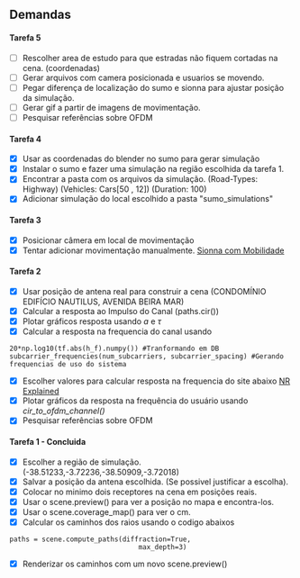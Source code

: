 ## Demandas

#### Tarefa 5

- [ ] Rescolher area de estudo para que estradas não fiquem cortadas na cena. (coordenadas)
- [ ] Gerar arquivos com camera posicionada e usuarios se movendo.
- [ ] Pegar diferença de localização do sumo e sionna para ajustar posição da simulação.
- [ ] Gerar gif a partir de imagens de movimentação.
- [ ] Pesquisar referências sobre OFDM

#### Tarefa 4

- [x] Usar as coordenadas do blender no sumo para gerar simulação
- [x] Instalar o sumo e fazer uma simulação na região escolhida da tarefa 1.
- [x] Encontrar a pasta com os arquivos da simulação. (Road-Types: Highway) (Vehicles: Cars[50 , 12]) (Duration: 100)
- [x] Adicionar simulação do local escolhido a pasta "sumo_simulations"

#### Tarefa 3

- [x] Posicionar câmera em local de movimentação
- [x] Tentar adicionar movimentação manualmente. [Sionna com Mobilidade](https://nvlabs.github.io/sionna/examples/Sionna_Ray_Tracing_Mobility.html)

#### Tarefa 2

- [x] Usar posição de antena real para construir a cena (CONDOMÍNIO EDIFÍCIO NAUTILUS, AVENIDA BEIRA MAR)
- [x] Calcular a resposta ao Impulso do Canal (paths.cir())
- [x] Plotar gráficos resposta usando _a_ e _$\tau$_
- [x] Calcular a resposta na frequencia do canal usando

```
20*np.log10(tf.abs(h_f).numpy()) #Tranformando em DB
subcarrier_frequencies(num_subcarriers, subcarrier_spacing) #Gerando frequencias de uso do sistema
```

- [x] Escolher valores para calcular resposta na frequencia do site abaixo
      [NR Explained](https://www.nrexplained.com/bandwidth)
- [x] Plotar gráficos da resposta na frequência do usuário usando _cir_to_ofdm_channel()_
- [x] Pesquisar referências sobre OFDM

#### Tarefa 1 - Concluida

- [x] Escolher a região de simulação. (-38.51233,-3.72236,-38.50909,-3.72018)
- [x] Salvar a posição da antena escolhida. (Se possivel justificar a escolha).
- [x] Colocar no minimo dois receptores na cena em posições reais.
- [x] Usar o scene.preview() para ver a posição no mapa e encontra-los.
- [x] Usar o scene.coverage_map() para ver o cm.
- [x] Calcular os caminhos dos raios usando o codigo abaixos

```
paths = scene.compute_paths(diffraction=True,
                                max_depth=3)
```

- [x] Renderizar os caminhos com um novo scene.preview()
